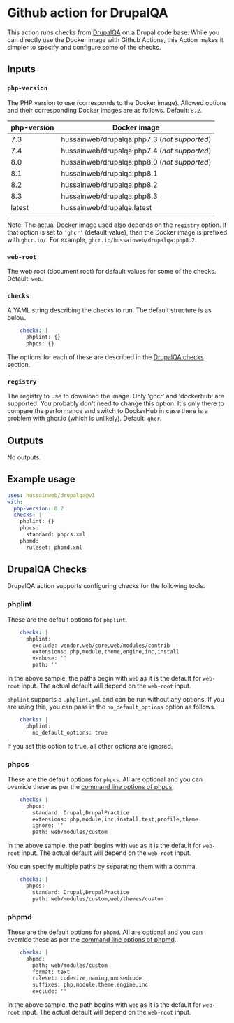 # Github action for DrupalQA

This action runs checks from [DrupalQA](https://github.com/hussainweb/drupalqa) on a Drupal code base. While you can directly use the Docker image with Github Actions, this Action makes it simpler to specify and configure some of the checks.

## Inputs

### `php-version`

The PHP version to use (corresponds to the Docker image). Allowed options and their corresponding Docker images are as follows. Default: `8.2`.

| php-version | Docker image |
| ----------- | ------------ |
| 7.3         | hussainweb/drupalqa:php7.3 (_not supported_) |
| 7.4         | hussainweb/drupalqa:php7.4 (_not supported_) |
| 8.0         | hussainweb/drupalqa:php8.0 (_not supported_) |
| 8.1         | hussainweb/drupalqa:php8.1 |
| 8.2         | hussainweb/drupalqa:php8.2 |
| 8.3         | hussainweb/drupalqa:php8.3 |
| latest      | hussainweb/drupalqa:latest |

Note: The actual Docker image used also depends on the `registry` option. If that option is set to `'ghcr'` (default value), then the Docker image is prefixed with `ghcr.io/`. For example, `ghcr.io/hussainweb/drupalqa:php8.2`.

### `web-root`

The web root (document root) for default values for some of the checks. Default: `web`.

### `checks`

A YAML string describing the checks to run. The default structure is as below.

```yaml
    checks: |
      phplint: {}
      phpcs: {}
```

The options for each of these are described in the [DrupalQA checks](#drupalqa-checks) section.

### `registry`

The registry to use to download the image. Only 'ghcr' and 'dockerhub' are supported. You probably don't need to change this option. It's only there to compare the performance and switch to DockerHub in case there is a problem with ghcr.io (which is unlikely). Default: `ghcr`.

## Outputs

No outputs.

## Example usage

```yaml
uses: hussainweb/drupalqa@v1
with:
  php-version: 8.2
  checks: |
    phplint: {}
    phpcs:
      standard: phpcs.xml
    phpmd:
      ruleset: phpmd.xml
```

## DrupalQA Checks

DrupalQA action supports configuring checks for the following tools.

### phplint

These are the default options for `phplint`.

```yaml
    checks: |
      phplint:
        exclude: vendor,web/core,web/modules/contrib
        extensions: php,module,theme,engine,inc,install
        verbose: ''
        path: ''
```

In the above sample, the paths begin with `web` as it is the default for `web-root` input. The actual default will depend on the `web-root` input.

`phplint` supports a `.phplint.yml` and can be run without any options. If you are using this, you can pass in the `no_default_options` option as follows.

```yaml
    checks: |
      phplint:
        no_default_options: true
```

If you set this option to true, all other options are ignored.

### phpcs

These are the default options for `phpcs`. All are optional and you can override these as per the [command line options of phpcs](https://github.com/squizlabs/PHP_CodeSniffer/wiki/Usage).

```yaml
    checks: |
      phpcs:
        standard: Drupal,DrupalPractice
        extensions: php,module,inc,install,test,profile,theme
        ignore: ''
        path: web/modules/custom
```

In the above sample, the path begins with `web` as it is the default for `web-root` input. The actual default will depend on the `web-root` input.

You can specify multiple paths by separating them with a comma.

```yaml
    checks: |
      phpcs:
        standard: Drupal,DrupalPractice
        path: web/modules/custom,web/themes/custom
```

### phpmd

These are the default options for `phpmd`. All are optional and you can override these as per the [command line options of phpmd](https://phpmd.org/documentation/).

```yaml
    checks: |
      phpmd:
        path: web/modules/custom
        format: text
        ruleset: codesize,naming,unusedcode
        suffixes: php,module,theme,engine,inc
        exclude: ''
```

In the above sample, the path begins with `web` as it is the default for `web-root` input. The actual default will depend on the `web-root` input.
